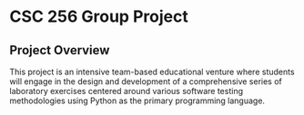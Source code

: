 # CSC 256 Group Project

## Project Overview

This project is an intensive team-based educational venture where students will engage in the design and development of a comprehensive series of laboratory exercises centered around various software testing methodologies using Python as the primary programming language.
